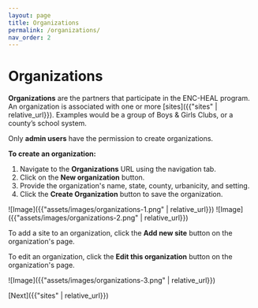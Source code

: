 ```yaml
---
layout: page
title: Organizations
permalink: /organizations/
nav_order: 2
---
```


# **Organizations**

**Organizations** are the partners that participate in the ENC-HEAL program. An organization is associated with one or more [sites]({{"sites" | relative_url}}). Examples would be a group of Boys & Girls Clubs, or a county’s school system.

Only **admin users** have the permission to create organizations.

**To create an organization:**

1. Navigate to the **Organizations** URL using the navigation tab.
2. Click on the **New organization** button.
3. Provide the organization's name, state, county, urbanicity, and setting.
4. Click the **Create Organization** button to save the organization.

![Image]({{"assets/images/organizations-1.png" | relative_url}})
![Image]({{"assets/images/organizations-2.png" | relative_url}})

To add a site to an organization, click the **Add new site** button on the organization's page.

To edit an organization, click the **Edit this organization** button on the organization's page.

![Image]({{"assets/images/organizations-3.png" | relative_url}})

[Next]({{"sites" | relative_url}})
